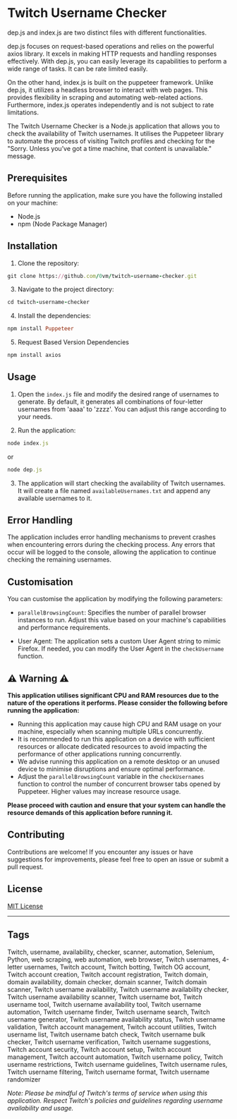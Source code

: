 # Twitch Username Checker
dep.js and index.js are two distinct files with different functionalities.

dep.js focuses on request-based operations and relies on the powerful axios library. It excels in making HTTP requests and handling responses effectively. With dep.js, you can easily leverage its capabilities to perform a wide range of tasks. It can be rate limited easily.

On the other hand, index.js is built on the puppeteer framework. Unlike dep.js, it utilizes a headless browser to interact with web pages. This provides flexibility in scraping and automating web-related actions. Furthermore, index.js operates independently and is not subject to rate limitations.

The Twitch Username Checker is a Node.js application that allows you to check the availability of Twitch usernames. It utilises the Puppeteer library to automate the process of visiting Twitch profiles and checking for the "Sorry. Unless you’ve got a time machine, that content is unavailable." message.

## Prerequisites

Before running the application, make sure you have the following installed on your machine:

- Node.js
- npm (Node Package Manager)

## Installation

1. Clone the repository:
```ruby
git clone https://github.com/0vm/twitch-username-checker.git
```

3. Navigate to the project directory:
```ruby
cd twitch-username-checker
```

4. Install the dependencies:
```ruby
npm install Puppeteer
```

5. Request Based Version Dependencies
```ruby
npm install axios
```

## Usage

1. Open the `index.js` file and modify the desired range of usernames to generate. By default, it generates all combinations of four-letter usernames from 'aaaa' to 'zzzz'. You can adjust this range according to your needs.

2. Run the application:
```ruby
node index.js
```
or
```ruby
node dep.js
```

3. The application will start checking the availability of Twitch usernames. It will create a file named `availableUsernames.txt` and append any available usernames to it.

## Error Handling

The application includes error handling mechanisms to prevent crashes when encountering errors during the checking process. Any errors that occur will be logged to the console, allowing the application to continue checking the remaining usernames.

## Customisation

You can customise the application by modifying the following parameters:

- `parallelBrowsingCount`: Specifies the number of parallel browser instances to run. Adjust this value based on your machine's capabilities and performance requirements.

- User Agent: The application sets a custom User Agent string to mimic Firefox. If needed, you can modify the User Agent in the `checkUsername` function.

## ⚠️ Warning ⚠️

**This application utilises significant CPU and RAM resources due to the nature of the operations it performs. Please consider the following before running the application:**

- Running this application may cause high CPU and RAM usage on your machine, especially when scanning multiple URLs concurrently.
- It is recommended to run this application on a device with sufficient resources or allocate dedicated resources to avoid impacting the performance of other applications running concurrently.
- We advise running this application on a remote desktop or an unused device to minimise disruptions and ensure optimal performance.
- Adjust the `parallelBrowsingCount` variable in the `checkUsernames` function to control the number of concurrent browser tabs opened by Puppeteer. Higher values may increase resource usage.

**Please proceed with caution and ensure that your system can handle the resource demands of this application before running it.**

## Contributing

Contributions are welcome! If you encounter any issues or have suggestions for improvements, please feel free to open an issue or submit a pull request.

## License

[MIT License](LICENSE)

---
## Tags

Twitch, username, availability, checker, scanner, automation, Selenium, Python, web scraping, web automation, web browser, Twitch usernames, 4-letter usernames, Twitch account, Twitch botting, Twitch OG account, Twitch account creation, Twitch account registration, Twitch domain, domain availability, domain checker, domain scanner, Twitch domain scanner, Twitch username availability, Twitch username availability checker, Twitch username availability scanner, Twitch username bot, Twitch username tool, Twitch username availability tool, Twitch username automation, Twitch username finder, Twitch username search, Twitch username generator, Twitch username availability status, Twitch username validation, Twitch account management, Twitch account utilities, Twitch username list, Twitch username batch check, Twitch username bulk checker, Twitch username verification, Twitch username suggestions, Twitch account security, Twitch account setup, Twitch account management, Twitch account automation, Twitch username policy, Twitch username restrictions, Twitch username guidelines, Twitch username rules, Twitch username filtering, Twitch username format, Twitch username randomizer


*Note: Please be mindful of Twitch's terms of service when using this application. Respect Twitch's policies and guidelines regarding username availability and usage.*
